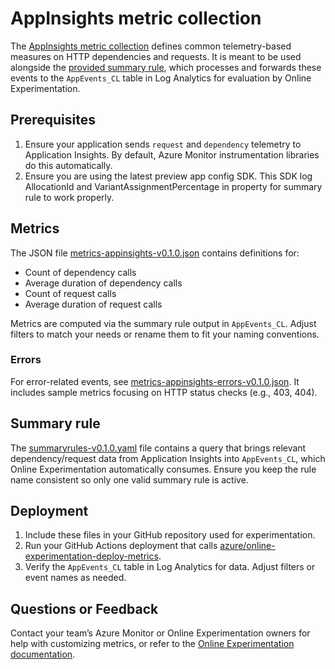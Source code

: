 # AppInsights metric collection

The [AppInsights metric collection](./metrics-appinsights-v0.1.0.json) defines common telemetry-based measures on HTTP dependencies and requests. It is meant to be used alongside the [provided summary rule](./summaryrules-v0.1.0.yaml), which processes and forwards these events to the `AppEvents_CL` table in Log Analytics for evaluation by Online Experimentation.

## Prerequisites

1. Ensure your application sends `request` and `dependency` telemetry to Application Insights. By default, Azure Monitor instrumentation libraries do this automatically.
2. Ensure you are using the latest preview app config SDK. This SDK log AllocationId and VariantAssignmentPercentage in property for summary rule to work properly.

## Metrics

The JSON file [metrics-appinsights-v0.1.0.json](./metrics-appinsights-v0.1.0.json) contains definitions for:
- Count of dependency calls
- Average duration of dependency calls
- Count of request calls
- Average duration of request calls

Metrics are computed via the summary rule output in `AppEvents_CL`. Adjust filters to match your needs or rename them to fit your naming conventions.

### Errors

For error-related events, see [metrics-appinsights-errors-v0.1.0.json](./metrics-appinsights-errors-v0.1.0.json). It includes sample metrics focusing on HTTP status checks (e.g., 403, 404).

## Summary rule

The [summaryrules-v0.1.0.yaml](./summaryrules-v0.1.0.yaml) file contains a query that brings relevant dependency/request data from Application Insights into `AppEvents_CL`, which Online Experimentation automatically consumes. Ensure you keep the rule name consistent so only one valid summary rule is active.

## Deployment

1. Include these files in your GitHub repository used for experimentation.
2. Run your GitHub Actions deployment that calls [azure/online-experimentation-deploy-metrics](https://github.com/Azure/online-experimentation-deploy-metrics).
3. Verify the `AppEvents_CL` table in Log Analytics for data. Adjust filters or event names as needed.

## Questions or Feedback
Contact your team’s Azure Monitor or Online Experimentation owners for help with customizing metrics, or refer to the [Online Experimentation documentation](https://aka.ms/exp/public/docs).
